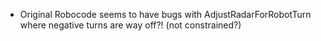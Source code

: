 - Original Robocode seems to have bugs with AdjustRadarForRobotTurn where negative turns are way off?! (not
  constrained?)
